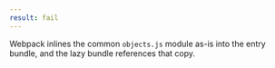 ```yaml
---
result: fail
---
```


Webpack inlines the common `objects.js` module as-is into the entry bundle, and the lazy bundle references that copy.
